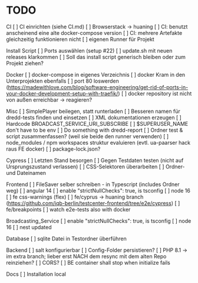 # TODO
CI
[ ] CI einrichten (siehe CI.md)
[ ] Browserstack -> huaning
[ ] CI: benutzt anscheinend eine alte docker-compose version
[ ] CI: mehrere Artefakte gleichzeitig funktionieren nicht
[ ] eigenen Runner für Projekt

Install Script
[ ] Ports auswählen (setup #22)
[ ] update.sh mit neuen releases klarkommen
[ ] Soll das install script generisch bleiben oder zum Projekt ziehen?


Docker
[ ] docker-compose in eigenes Verzeichnis
[ ] docker Kram in den Unterprojekten ebenfalls
[ ] port 80 loswerden (https://madewithlove.com/blog/software-engineering/get-rid-of-ports-in-your-docker-development-setup-with-traefik/)
[ ] docker repository ist nicht von außen erreichbar -> reagieren?


Misc
[ ] SimplePlayer beilegen, statt runterladen
[ ] Besseren namen für dredd-tests finden und einsetzen
[ ] XML dokumentationen erzeugen
[ ] Hardcode BROADCAST_SERVICE_URI_SUBSCRIBE
[ ] $SUPERUSER_NAME don't have to be env
[ ] Do something with dredd-report
[ ] Ordner test & script zusammenfassen? (weil sie beide den runner verwenden)
[ ] node_modules / npm workspaces struktur evaluieren (evtl. ua-paarser hack raus FE docker)
[ ] package-lock.json?

Cypress
[ ] Letzten Stand besorgen
[ ] Gegen Testdaten testen (nicht auf Ursprungszustand verlassen)
[ ] CSS-Selektoren überarbeiten
[ ] Ordner- und Dateinamen


Frontend
[ ] FileSaver selber schreiben - in Typescript (includes Ordner weg)
[ ] angular 14
[ ] enable "strictNullChecks": true, is tsconfig
[ ] node 16
[ ] fe css-warnings (flex)
[ ] fe/cyprus -> huaning branch (https://github.com/iqb-berlin/testcenter-frontend/tree/e2e/cypress)
[ ] fe/breakpoints
[ ] watch e2e-tests also with docker


Broadcasting_Service
[ ] enable "strictNullChecks": true, is tsconfig
[ ] node 16
[ ] nest updated


Database
[ ] sqlite Datei in Testordner überführen


Backend
[ ] salt konfigurierbar
[ ] Config-Folder persistieren?
[ ] PHP 8.1 -> im extra branch; lieber erst NACH dem resync mit dem alten Repo reinziehen?
[ ] CORS?
[ ] BE container shall stop when initialize fails


Docs
[ ] Installation local